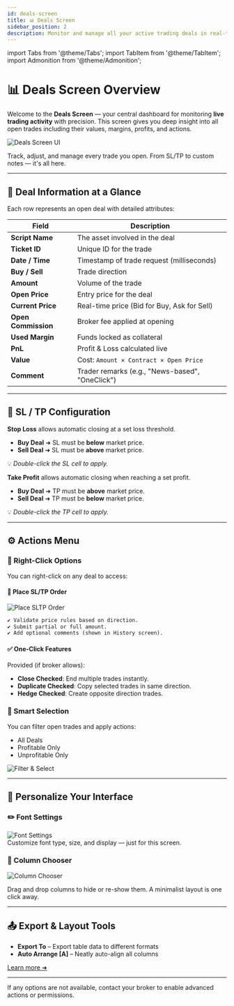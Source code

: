 ```yaml
---
id: deals-screen
title: 📊 Deals Screen
sidebar_position: 2
description: Monitor and manage all your active trading deals in real-time.
---
```


import Tabs from '@theme/Tabs';
import TabItem from '@theme/TabItem';
import Admonition from '@theme/Admonition';

# 📊 Deals Screen Overview

Welcome to the **Deals Screen** — your central dashboard for monitoring **live trading activity** with precision. This screen gives you deep insight into all open trades including their values, margins, profits, and actions.

![Deals Screen UI](https://arktechltd.com/Knowledgebase/Client'sdealsscreen.png)

<Admonition type="tip" title="Live Trading Control Center">
Track, adjust, and manage every trade you open. From SL/TP to custom notes — it's all here.
</Admonition>

---

## 🧾 Deal Information at a Glance

Each row represents an open deal with detailed attributes:

| Field | Description |
|-------|-------------|
| **Script Name** | The asset involved in the deal |
| **Ticket ID** | Unique ID for the trade |
| **Date / Time** | Timestamp of trade request (milliseconds) |
| **Buy / Sell** | Trade direction |
| **Amount** | Volume of the trade |
| **Open Price** | Entry price for the deal |
| **Current Price** | Real-time price (Bid for Buy, Ask for Sell) |
| **Open Commission** | Broker fee applied at opening |
| **Used Margin** | Funds locked as collateral |
| **PnL** | Profit & Loss calculated live |
| **Value** | Cost: `Amount × Contract × Open Price` |
| **Comment** | Trader remarks (e.g., "News-based", "OneClick") |

---

## 🎯 SL / TP Configuration

<Tabs>
<TabItem value="stop-loss" label="🛑 Stop Loss (SL)" default>

**Stop Loss** allows automatic closing at a set loss threshold.

- **Buy Deal** ➜ SL must be **below** market price.
- **Sell Deal** ➜ SL must be **above** market price.

💡 *Double-click the SL cell to apply.*

</TabItem>
<TabItem value="take-profit" label="💰 Take Profit (TP)">

**Take Profit** allows automatic closing when reaching a set profit.

- **Buy Deal** ➜ TP must be **above** market price.
- **Sell Deal** ➜ TP must be **below** market price.

💡 *Double-click the TP cell to apply.*

</TabItem>
</Tabs>

---

## ⚙️ Actions Menu

### 📌 Right-Click Options

You can right-click on any deal to access:

#### 📍 Place SL/TP Order

![Place SLTP Order](https://arktechltd.com/Knowledgebase/PlaceAnSLTPOrder.png)

```txt
✔ Validate price rules based on direction.
✔ Submit partial or full amount.
✔ Add optional comments (shown in History screen).
```

#### ✅ One-Click Features

Provided (if broker allows):

- **Close Checked**: End multiple trades instantly.
- **Duplicate Checked**: Copy selected trades in same direction.
- **Hedge Checked**: Create opposite direction trades.

### 🧠 Smart Selection

You can filter open trades and apply actions:
- All Deals
- Profitable Only
- Unprofitable Only

![Filter & Select](https://arktechltd.com/Knowledgebase/Client'sdealsscreenselectmenu.png)

---

## 🎨 Personalize Your Interface

### ✏️ Font Settings

![Font Settings](https://arktechltd.com/Knowledgebase/FontSettings.png)  
Customize font type, size, and display — just for this screen.

### 🧩 Column Chooser

![Column Chooser](https://arktechltd.com/Knowledgebase/ColumnChooser.png)

Drag and drop columns to hide or re-show them. A minimalist layout is one click away.

---

## 📤 Export & Layout Tools

- **Export To** – Export table data to different formats  
- **Auto Arrange [A]** – Neatly auto-align all columns

[Learn more ➜](https://help.arktechltd.com/index.php?/Knowledgebase/Article/View/43)

---

<Admonition type="info" title="Need Help?">
If any options are not available, contact your broker to enable advanced actions or permissions.
</Admonition>